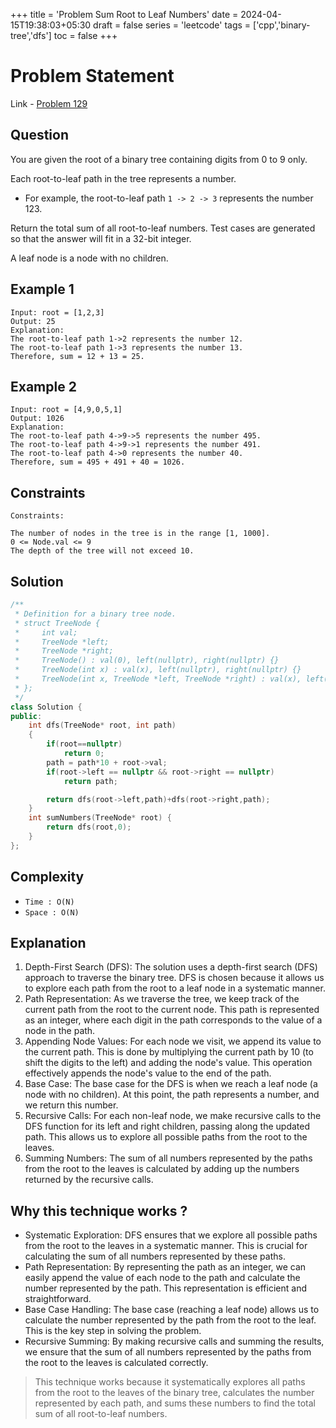 +++
title = 'Problem Sum Root to Leaf Numbers'
date = 2024-04-15T19:38:03+05:30
draft = false
series = 'leetcode'
tags = ['cpp','binary-tree','dfs']
toc = false
+++

# Problem Statement

Link - [Problem 129](https://leetcode.com/problems/sum-root-to-leaf-numbers/description/)

## Question

You are given the root of a binary tree containing digits from 0 to 9 only.

Each root-to-leaf path in the tree represents a number.

- For example, the root-to-leaf path `1 -> 2 -> 3` represents the number 123.

Return the total sum of all root-to-leaf numbers. Test cases are generated so that the answer will fit in a 32-bit integer.

A leaf node is a node with no children.

## Example 1

```
Input: root = [1,2,3]
Output: 25
Explanation:
The root-to-leaf path 1->2 represents the number 12.
The root-to-leaf path 1->3 represents the number 13.
Therefore, sum = 12 + 13 = 25.
```

## Example 2

```
Input: root = [4,9,0,5,1]
Output: 1026
Explanation:
The root-to-leaf path 4->9->5 represents the number 495.
The root-to-leaf path 4->9->1 represents the number 491.
The root-to-leaf path 4->0 represents the number 40.
Therefore, sum = 495 + 491 + 40 = 1026.
```

## Constraints

```
Constraints:

The number of nodes in the tree is in the range [1, 1000].
0 <= Node.val <= 9
The depth of the tree will not exceed 10.

```

## Solution

```cpp
/**
 * Definition for a binary tree node.
 * struct TreeNode {
 *     int val;
 *     TreeNode *left;
 *     TreeNode *right;
 *     TreeNode() : val(0), left(nullptr), right(nullptr) {}
 *     TreeNode(int x) : val(x), left(nullptr), right(nullptr) {}
 *     TreeNode(int x, TreeNode *left, TreeNode *right) : val(x), left(left), right(right) {}
 * };
 */
class Solution {
public:
    int dfs(TreeNode* root, int path)
    {
        if(root==nullptr)
            return 0;
        path = path*10 + root->val;
        if(root->left == nullptr && root->right == nullptr)
            return path;

        return dfs(root->left,path)+dfs(root->right,path);
    }
    int sumNumbers(TreeNode* root) {
        return dfs(root,0);
    }
};

```

## Complexity

- `Time : O(N)`
- `Space : O(N)`

## Explanation

1. Depth-First Search (DFS): The solution uses a depth-first search (DFS) approach to traverse the binary tree. DFS is chosen because it allows us to explore each path from the root to a leaf node in a systematic manner.
2. Path Representation: As we traverse the tree, we keep track of the current path from the root to the current node. This path is represented as an integer, where each digit in the path corresponds to the value of a node in the path.
3. Appending Node Values: For each node we visit, we append its value to the current path. This is done by multiplying the current path by 10 (to shift the digits to the left) and adding the node's value. This operation effectively appends the node's value to the end of the path.
4. Base Case: The base case for the DFS is when we reach a leaf node (a node with no children). At this point, the path represents a number, and we return this number.
5. Recursive Calls: For each non-leaf node, we make recursive calls to the DFS function for its left and right children, passing along the updated path. This allows us to explore all possible paths from the root to the leaves.
6. Summing Numbers: The sum of all numbers represented by the paths from the root to the leaves is calculated by adding up the numbers returned by the recursive calls.

## Why this technique works ?

- Systematic Exploration: DFS ensures that we explore all possible paths from the root to the leaves in a systematic manner. This is crucial for calculating the sum of all numbers represented by these paths.
- Path Representation: By representing the path as an integer, we can easily append the value of each node to the path and calculate the number represented by the path. This representation is efficient and straightforward.
- Base Case Handling: The base case (reaching a leaf node) allows us to calculate the number represented by the path from the root to the leaf. This is the key step in solving the problem.
- Recursive Summing: By making recursive calls and summing the results, we ensure that the sum of all numbers represented by the paths from the root to the leaves is calculated correctly.

> This technique works because it systematically explores all paths from the root to the leaves of the binary tree, calculates the number represented by each path, and sums these numbers to find the total sum of all root-to-leaf numbers.

